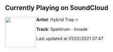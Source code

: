 ## Currently Playing on SoundCloud

[<img align="left" width="100" src="https://i1.sndcdn.com/artworks-pv8l5U1CNLeS0FFy-F8Ae2g-t50x50.jpg">](https://soundcloud.com/hybridtrapmusic/invade)

**Artist**: Hybrid Trap 🔥 

**Track**: Spektrum - Invade

Last updated at 01/02/2021 07:47
